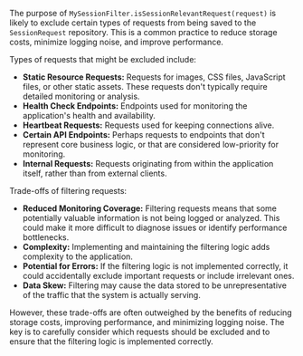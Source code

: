 The purpose of `MySessionFilter.isSessionRelevantRequest(request)` is likely to exclude certain types of requests from being saved to the `SessionRequest` repository.  This is a common practice to reduce storage costs, minimize logging noise, and improve performance.

Types of requests that might be excluded include:

* **Static Resource Requests:**  Requests for images, CSS files, JavaScript files, or other static assets. These requests don't typically require detailed monitoring or analysis.
* **Health Check Endpoints:**  Endpoints used for monitoring the application's health and availability.
* **Heartbeat Requests:**  Requests used for keeping connections alive.
* **Certain API Endpoints:**  Perhaps requests to endpoints that don't represent core business logic, or that are considered low-priority for monitoring.
* **Internal Requests:** Requests originating from within the application itself, rather than from external clients.

Trade-offs of filtering requests:

* **Reduced Monitoring Coverage:** Filtering requests means that some potentially valuable information is not being logged or analyzed. This could make it more difficult to diagnose issues or identify performance bottlenecks.
* **Complexity:** Implementing and maintaining the filtering logic adds complexity to the application.
* **Potential for Errors:** If the filtering logic is not implemented correctly, it could accidentally exclude important requests or include irrelevant ones.
* **Data Skew:** Filtering may cause the data stored to be unrepresentative of the traffic that the system is actually serving.

However, these trade-offs are often outweighed by the benefits of reducing storage costs, improving performance, and minimizing logging noise. The key is to carefully consider which requests should be excluded and to ensure that the filtering logic is implemented correctly.
